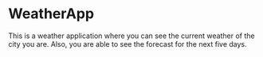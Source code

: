 # WeatherApp

This is a weather application where you can see the current weather of the city you are. Also, you are able to see the forecast for the next five days.

